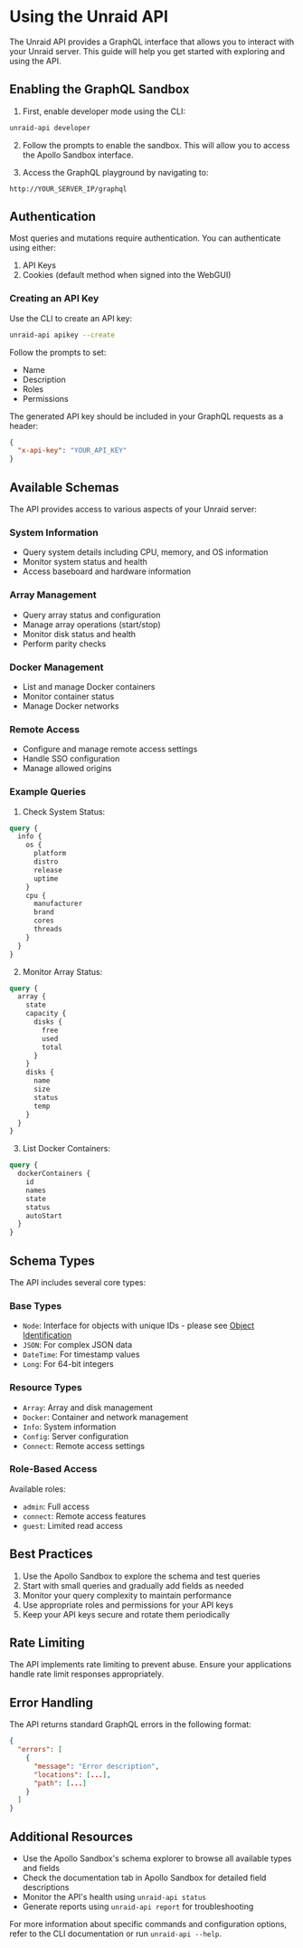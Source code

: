 # Using the Unraid API

The Unraid API provides a GraphQL interface that allows you to interact with your Unraid server. This guide will help you get started with exploring and using the API.

## Enabling the GraphQL Sandbox

1. First, enable developer mode using the CLI:

```bash
unraid-api developer
```

2. Follow the prompts to enable the sandbox. This will allow you to access the Apollo Sandbox interface.

3. Access the GraphQL playground by navigating to:

```
http://YOUR_SERVER_IP/graphql
```

## Authentication

Most queries and mutations require authentication. You can authenticate using either:

1. API Keys
2. Cookies (default method when signed into the WebGUI)

### Creating an API Key

Use the CLI to create an API key:

```bash
unraid-api apikey --create
```

Follow the prompts to set:

- Name
- Description
- Roles
- Permissions

The generated API key should be included in your GraphQL requests as a header:

```json
{
  "x-api-key": "YOUR_API_KEY"
}
```

## Available Schemas

The API provides access to various aspects of your Unraid server:

### System Information

- Query system details including CPU, memory, and OS information
- Monitor system status and health
- Access baseboard and hardware information

### Array Management

- Query array status and configuration
- Manage array operations (start/stop)
- Monitor disk status and health
- Perform parity checks

### Docker Management

- List and manage Docker containers
- Monitor container status
- Manage Docker networks

### Remote Access

- Configure and manage remote access settings
- Handle SSO configuration
- Manage allowed origins

### Example Queries

1. Check System Status:

```graphql
query {
  info {
    os {
      platform
      distro
      release
      uptime
    }
    cpu {
      manufacturer
      brand
      cores
      threads
    }
  }
}
```

2. Monitor Array Status:

```graphql
query {
  array {
    state
    capacity {
      disks {
        free
        used
        total
      }
    }
    disks {
      name
      size
      status
      temp
    }
  }
}
```

3. List Docker Containers:

```graphql
query {
  dockerContainers {
    id
    names
    state
    status
    autoStart
  }
}
```

## Schema Types

The API includes several core types:

### Base Types

- `Node`: Interface for objects with unique IDs - please see [Object Identification](https://graphql.org/learn/global-object-identification/)
- `JSON`: For complex JSON data
- `DateTime`: For timestamp values
- `Long`: For 64-bit integers

### Resource Types

- `Array`: Array and disk management
- `Docker`: Container and network management
- `Info`: System information
- `Config`: Server configuration
- `Connect`: Remote access settings

### Role-Based Access

Available roles:

- `admin`: Full access
- `connect`: Remote access features
- `guest`: Limited read access

## Best Practices

1. Use the Apollo Sandbox to explore the schema and test queries
2. Start with small queries and gradually add fields as needed
3. Monitor your query complexity to maintain performance
4. Use appropriate roles and permissions for your API keys
5. Keep your API keys secure and rotate them periodically

## Rate Limiting

The API implements rate limiting to prevent abuse. Ensure your applications handle rate limit responses appropriately.

## Error Handling

The API returns standard GraphQL errors in the following format:

```json
{
  "errors": [
    {
      "message": "Error description",
      "locations": [...],
      "path": [...]
    }
  ]
}
```

## Additional Resources

- Use the Apollo Sandbox's schema explorer to browse all available types and fields
- Check the documentation tab in Apollo Sandbox for detailed field descriptions
- Monitor the API's health using `unraid-api status`
- Generate reports using `unraid-api report` for troubleshooting

For more information about specific commands and configuration options, refer to the CLI documentation or run `unraid-api --help`.
